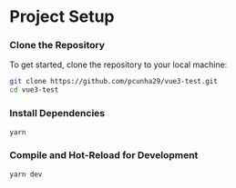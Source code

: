 # Project Setup

### Clone the Repository

To get started, clone the repository to your local machine:
```sh
git clone https://github.com/pcunha29/vue3-test.git
cd vue3-test
```

### Install Dependencies
```sh
yarn
```
### Compile and Hot-Reload for Development
```sh
yarn dev
```

